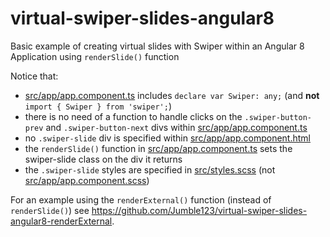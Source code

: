 # virtual-swiper-slides-angular8
Basic example of creating virtual slides with Swiper within an Angular 8 Application using <code>renderSlide()</code> function

Notice that:
<ul>
  <li><a href="src/app/app.component.ts">src/app/app.component.ts</a> includes <code>declare var Swiper: any;</code> (and <strong>not</strong> <code>import { Swiper } from 'swiper';</code>)</li>
  <li>there is no need of a function to handle clicks on the <code>.swiper-button-prev</code> and <code>.swiper-button-next</code> divs within <a href="src/app/app.component.ts">src/app/app.component.ts</a></li>
  <li>no <code>.swiper-slide</code> div is specified within <a href="src/app/app.component.html">src/app/app.component.html</a></li>
  <li>the <code>renderSlide()</code> function in <a href="src/app/app.component.ts">src/app/app.component.ts</a> sets the swiper-slide class on the div it returns
  <li>the <code>.swiper-slide</code> styles are specified in <a href="src/styles.scss">src/styles.scss</a> (not <a href="src/app/app.component.scss">src/app/app.component.scss</a>)</li>
</ul>

For an example using the <code>renderExternal()</code> function (instead of <code>renderSlide()</code>) see https://github.com/Jumble123/virtual-swiper-slides-angular8-renderExternal.
